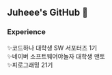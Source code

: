 ## Juheee's GitHub 👋

### Experience
✨코드하나 대학생 SW 서포터즈 1기 </br>
✨네이버 소프트웨어야놀자 대학생 맨토 </br>
✨피로그래밍 21기 </br>

<!--
**JuheeeKim/JuheeeKim** is a ✨ _special_ ✨ repository because its `README.md` (this file) appears on your GitHub profile.

Here are some ideas to get you started:

- 🔭 I’m currently working on ...
- 🌱 I’m currently learning ...
- 👯 I’m looking to collaborate on ...
- 🤔 I’m looking for help with ...
- 💬 Ask me about ...
- 📫 How to reach me: ...
- 😄 Pronouns: ...
- ⚡ Fun fact: ...
-->
